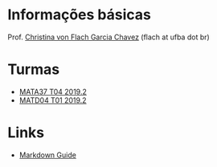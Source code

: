 # Informações básicas

Prof. [Christina von Flach Garcia Chavez](http://wiki.dcc.ufba.br/DCC/ProfChristinaFlach)
(flach at ufba dot br)

# Turmas
- [MATA37 T04 2019.2](https://github.com/christinaflach/mata37-20192)
- [MATD04 T01 2019.2](matd04)

# Links

- [Markdown Guide](https://www.markdownguide.org/basic-syntax/)



